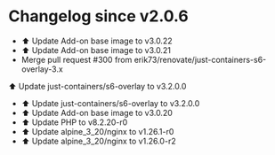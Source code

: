 # Changelog since v2.0.6
- ⬆️ Update Add-on base image to v3.0.22 
- ⬆️ Update Add-on base image to v3.0.21 
- Merge pull request #300 from erik73/renovate/just-containers-s6-overlay-3.x

⬆️ Update just-containers/s6-overlay to v3.2.0.0 
- ⬆️ Update just-containers/s6-overlay to v3.2.0.0 
- ⬆️ Update Add-on base image to v3.0.20 
- ⬆️ Update PHP to v8.2.20-r0 
- ⬆️ Update alpine_3_20/nginx to v1.26.1-r0 
- ⬆️ Update alpine_3_20/nginx to v1.26.0-r2 
